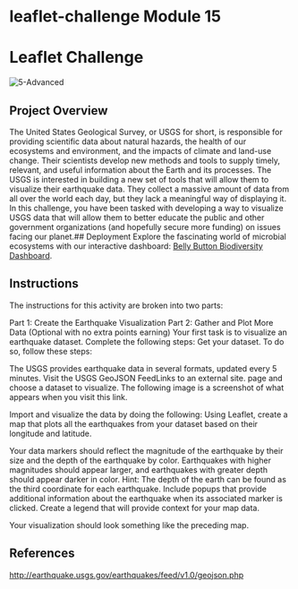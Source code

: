 # leaflet-challenge Module 15


# Leaflet Challenge
![5-Advanced](https://github.com/vivsarraf/leaflet-challenge/assets/135401654/4cce097f-5d7a-4a35-ae09-4aeb8e48512c)


## Project Overview
The United States Geological Survey, or USGS for short, is responsible for providing scientific data about natural hazards, the health of our ecosystems and environment, and the impacts of climate and land-use change. Their scientists develop new methods and tools to supply timely, relevant, and useful information about the Earth and its processes.
The USGS is interested in building a new set of tools that will allow them to visualize their earthquake data. They collect a massive amount of data from all over the world each day, but they lack a meaningful way of displaying it. In this challenge, you have been tasked with developing a way to visualize USGS data that will allow them to better educate the public and other government organizations (and hopefully secure more funding) on issues facing our planet.## Deployment
Explore the fascinating world of microbial ecosystems with our interactive dashboard: [Belly Button Biodiversity Dashboard](https://vivsarraf.github.io/belly-button-challenge/).


## Instructions

The instructions for this activity are broken into two parts:

Part 1: Create the Earthquake Visualization
Part 2: Gather and Plot More Data (Optional with no extra points earning)
Your first task is to visualize an earthquake dataset. Complete the following steps:
Get your dataset. To do so, follow these steps:

The USGS provides earthquake data in several formats, updated every 5 minutes. Visit the USGS GeoJSON FeedLinks to an external site. page and choose a dataset to visualize. The following image is a screenshot of what appears when you visit this link.

Import and visualize the data by doing the following:
Using Leaflet, create a map that plots all the earthquakes from your dataset based on their longitude and latitude.

Your data markers should reflect the magnitude of the earthquake by their size and the depth of the earthquake by color. Earthquakes with higher magnitudes should appear larger, and earthquakes with greater depth should appear darker in color.
Hint: The depth of the earth can be found as the third coordinate for each earthquake.
Include popups that provide additional information about the earthquake when its associated marker is clicked.
Create a legend that will provide context for your map data.

Your visualization should look something like the preceding map.

## References

http://earthquake.usgs.gov/earthquakes/feed/v1.0/geojson.php
